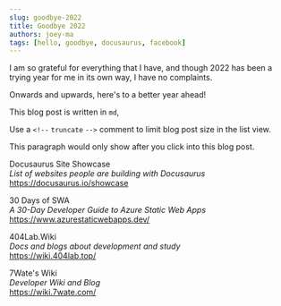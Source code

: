 ```yaml
---
slug: goodbye-2022
title: Goodbye 2022
authors: joey-ma
tags: [hello, goodbye, docusaurus, facebook]
---
```


I am so grateful for everything that I have, and though 2022 has been a trying year for me in its own way, I have no complaints.

Onwards and upwards, here's to a better year ahead!

<!--truncate-->

This blog post is written in `md`,

Use a `<!--` `truncate` `-->` comment to limit blog post size in the list view.

This paragraph would only show after you click into this blog post.

Docusaurus Site Showcase  
_List of websites people are building with Docusaurus_  
https://docusaurus.io/showcase

30 Days of SWA  
_A 30-Day Developer Guide to Azure Static Web Apps_  
https://www.azurestaticwebapps.dev/

404Lab.Wiki  
_Docs and blogs about development and study_  
https://wiki.404lab.top/

7Wate's Wiki  
_Developer Wiki and Blog_  
https://wiki.7wate.com/